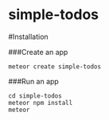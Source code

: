 # simple-todos

#Installation

###Create an app

`meteor create simple-todos`

###Run an app

`cd simple-todos`  
`meteor npm install`  
`meteor`



